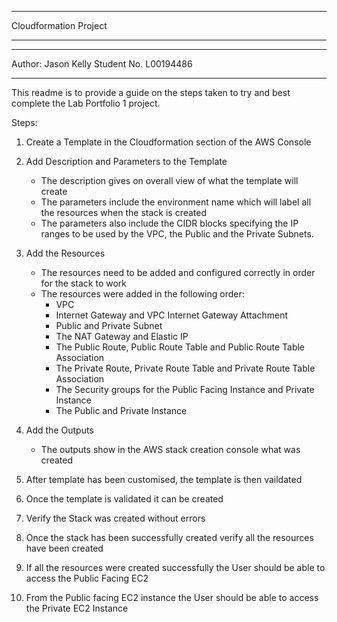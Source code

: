 ***********************
Cloudformation Project
***********************

*********************
Author: Jason Kelly
Student No. L00194486
*********************


This readme is to provide a guide on the steps taken to try and best complete the Lab Portfolio 1 project.

Steps:
1. Create a Template in the Cloudformation section of the AWS Console

2. Add Description and Parameters to the Template
   - The description gives on overall view of what the template will create
   - The parameters include the environment name which will label all the resources when the stack is created
   - The parameters also include the CIDR blocks specifying the IP ranges to be used by the VPC,
     the Public and the Private Subnets.


3. Add the Resources
   - The resources need to be added and configured correctly in order for the stack to work
   - The resources were added in the following order:
      -  VPC
      - Internet Gateway and VPC Internet Gateway Attachment
      - Public and Private Subnet
      - The NAT Gateway and Elastic IP
      - The Public Route, Public Route Table and Public Route Table Association
      - The Private Route, Private Route Table and Private Route Table Association
      - The Security groups for the Public Facing Instance and Private Instance
      - The Public and Private Instance

4. Add the Outputs
   - The outputs show in the AWS stack creation console what was created

5. After template has been customised, the template is then vaildated

6. Once the template is validated it can be created

7. Verify the Stack was created without errors

8. Once the stack has been successfully created verify all the resources have been created

9. If all the resources were created successfully the User should be able to access the Public Facing EC2

10. From the Public facing EC2 instance the User should be able to access the Private EC2 Instance


